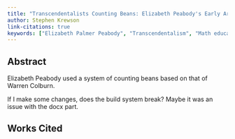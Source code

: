 ```yaml
---
title: "Transcendentalists Counting Beans: Elizabeth Peabody's Early Arithmetic"
author: Stephen Krewson
link-citations: true
keywords: ["Elizabeth Palmer Peabody", "Transcendentalism", "Math education", "Warren Colburn", "Industrialism"]
---
```


Abstract
--------
Elizabeth Peabody used a system of counting beans based on that of Warren Colburn. 

If I make some changes, does the build system break? Maybe it was an issue with the docx part.

Works Cited
-----------

